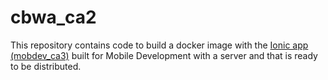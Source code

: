 # cbwa_ca2
This repository contains code to build a docker image with the [ Ionic app (mobdev_ca3)](https://github.com/Roberttamaia/mobdev_ca3.git) built for Mobile Development with a server and that is ready to be distributed.
